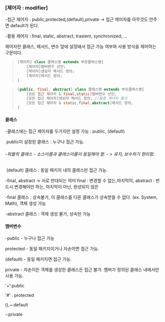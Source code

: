 ### [제어자 : modifier]

-접근 제어자 : public,protected,(default),private -> 접근 제어자를 아무것도 안주면 default가 된다. 

-활용 제어자 : final, static, abstract, trasient, synchronized, ...



제어자란 클래스, 메서드, 변수 앞에 설정돼서 접근 가능 여부와 사용 방식을 제어하는 구문이다.

> ```java
> [제어자] class 클래스명 extends 부모클래스명{
>     [제어자]멤버변수 선언;
>     [제어자]생성자 메서드 정의;
>     [제어자]메서드 정의;
> }
> ```

> ```java
> [public, final, abstract] class 클래스명 extends 부모클래스명{
>     [모든 접근 제어자 & final,static]멤버변수 선언;
>     [모든 접근 제어자]생성자 메서드 정의; //활용 제어자 불가
>     [모든 접근 제어자 & static,final,abstract]메서드 정의;
> }
> ```

#### 클래스

-클래스에는 접근 제어자를 두가지만 설정 가능 : public, (default)

​	public이 설정된 클래스 : 누구나 접근 가능. 

###### -퍼블릭 클래스 - 소스이름과 클래스이름이 동일해야 함. - > 유지, 보수하기 편리함.

​	(default) 클래스 : 동일 패키지 내의 클래스만 접근 가능.

-final, abstract -> 서로 반대되는 의미 final : 변경할 수 없는,마지막의,  abstract : 반드시 변경해야만 하는, 마지막이 아닌, 완성되지 않은

-final 클래스 : 상속불가, 이 클래스를 다른 클래스가 상속받을 수 없다. (ex. System, Math), 객체 생성 가능

-abstract 클래스 : 객체 생성 불가, 상속만 가능



#### 멤버변수

-public - 누구나 접근 가능

protected - 동일 패키지이거나 자손이면 접근 가능.

(default) - 동일 패키지면 접근 가능.

private - 자손이든 객체를 생성한 클래스든 접근 불가. 멤버가 정의된 클래스 내에서만 사용 가능.

'+':public 

'#' : protected

(),~:default

-:private

